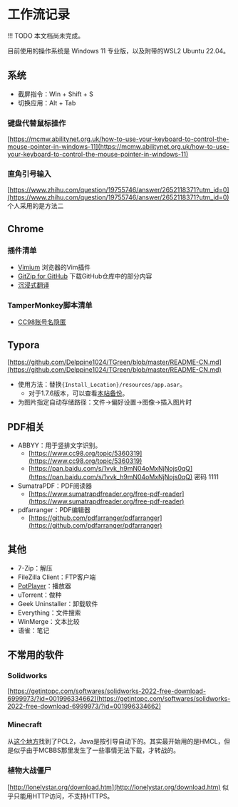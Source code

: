 # 工作流记录

!!! TODO
    本文档尚未完成。

目前使用的操作系统是 Windows 11 专业版，以及附带的WSL2 Ubuntu 22.04。

## 系统

- 截屏指令：Win + Shift + S
- 切换应用：Alt + Tab

### 键盘代替鼠标操作

[https://mcmw.abilitynet.org.uk/how-to-use-your-keyboard-to-control-the-mouse-pointer-in-windows-11](https://mcmw.abilitynet.org.uk/how-to-use-your-keyboard-to-control-the-mouse-pointer-in-windows-11)

### 直角引号输入

[https://www.zhihu.com/question/19755746/answer/2652118371?utm_id=0](https://www.zhihu.com/question/19755746/answer/2652118371?utm_id=0) 个人采用的是方法二

## Chrome

### 插件清单

- [Vimium](https://vimium.github.io/) 浏览器的Vim插件
- [GitZip for GitHub](https://gitzip.org/) 下载GitHub仓库中的部分内容
- [沉浸式翻译](https://immersivetranslate.com/zh-Hans/)

### TamperMonkey脚本清单

- [CC98账号名隐匿](https://greasyfork.org/zh-CN/scripts/438509-cc98%E8%B4%A6%E5%8F%B7%E5%90%8D%E9%9A%90%E5%8C%BF)

## Typora

[https://github.com/Delppine1024/TGreen/blob/master/README-CN.md](https://github.com/Delppine1024/TGreen/blob/master/README-CN.md) 

- 使用方法：替换`{Install_Location}/resources/app.asar`。
  - 对于1.7.6版本，可以查看[本站备份](../assets/asar-v1.7.6-windows-x64.zip)。
- 为图片指定自动存储路径：文件->偏好设置->图像->插入图片时

## PDF相关

- ABBYY：用于竖排文字识别。
  - [https://www.cc98.org/topic/5360319](https://www.cc98.org/topic/5360319)
  - [https://pan.baidu.com/s/1vvk_h9mN04oMxNjNojs0qQ](https://pan.baidu.com/s/1vvk_h9mN04oMxNjNojs0qQ) 密码 1111
- SumatraPDF：PDF阅读器
  - [https://www.sumatrapdfreader.org/free-pdf-reader](https://www.sumatrapdfreader.org/free-pdf-reader)
- pdfarranger：PDF编辑器
  - [https://github.com/pdfarranger/pdfarranger](https://github.com/pdfarranger/pdfarranger)

## 其他

- 7-Zip：解压
- FileZilla Client：FTP客户端
- [PotPlayer](https://potplayer.daum.net/)：播放器
- uTorrent：做种
- Geek Uninstaller：卸载软件
- Everything：文件搜索
- WinMerge：文本比较
- 语雀：笔记

## 不常用的软件

### Solidworks

[https://getintopc.com/softwares/solidworks-2022-free-download-6999973/?id=001996334662](https://getintopc.com/softwares/solidworks-2022-free-download-6999973/?id=001996334662)

### Minecraft

从[这个地方](https://www.mcnav.net/)找到了PCL2，Java是按引导自动下的。其实最开始用的是HMCL，但是似乎由于MCBBS那里发生了一些事情无法下载，才转战的。

### 植物大战僵尸

[http://lonelystar.org/download.htm](http://lonelystar.org/download.htm) 似乎只能用HTTP访问，不支持HTTPS。